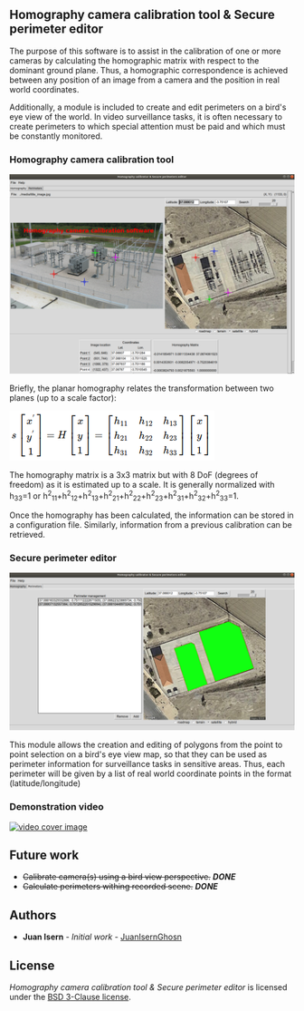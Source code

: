 ## Homography camera calibration tool & Secure perimeter editor
The purpose of this software is to assist in the calibration of one or more cameras by calculating the homographic matrix with respect to the dominant ground plane. Thus, a homographic correspondence is achieved between any position of an image from a camera and the position in real world coordinates.

Additionally, a module is included to create and edit perimeters on a bird's eye view of the world. In video surveillance tasks, it is often necessary to create perimeters to which special attention must be paid and which must be constantly monitored.

### Homography camera calibration tool

![homography calibrator](media/homography_calibrator_GUI.png) 
 
Briefly, the planar homography relates the transformation between two planes (up to a scale factor):
 
![homography matrix](media/homography_matrix.png)
 
The homography matrix is a 3x3 matrix but with 8 DoF (degrees of freedom) as it is estimated up to a scale. It is generally normalized with h<sub>33</sub>=1 or h<sup>2</sup><sub>11</sub>+h<sup>2</sup><sub>12</sub>+h<sup>2</sup><sub>13</sub>+h<sup>2</sup><sub>21</sub>+h<sup>2</sup><sub>22</sub>+h<sup>2</sup><sub>23</sub>+h<sup>2</sup><sub>31</sub>+h<sup>2</sup><sub>32</sub>+h<sup>2</sup><sub>33</sub>=1.
 
Once the homography has been calculated, the information can be stored in a configuration file. Similarly, information from a previous calibration can be retrieved.
 
 ### Secure perimeter editor
 
![secure perimeter editor](media/perimeter_editor_GUI.png)
 
This module allows the creation and editing of polygons from the point to point selection on a bird's eye view map, so that they can be used as perimeter information for surveillance tasks in sensitive areas. Thus, each perimeter will be given by a list of real world coordinate points in the format (latitude/longitude) 
 
 ### Demonstration video
 
[![video cover image](https://img.youtube.com/vi/Rr29Jz_1NvE/0.jpg)](https://www.youtube.com/watch?v=Rr29Jz_1NvE)
 
 ## Future work
 * ~~Calibrate camera(s) using a bird view perspective.~~   *__DONE__*
 * ~~Calculate perimeters withing recorded scene.~~         *__DONE__*
 ## Authors
* **Juan Isern** - *Initial work* - [JuanIsernGhosn](https://github.com/JuanIsernGhosn/)

## License
*Homography camera calibration tool & Secure perimeter editor* is licensed under the [BSD 3-Clause license](https://github.com/JuanIsernGhosn/homography-calibrator/blob/master/BSD-3-CLAUSE-LICENSE.txt).
